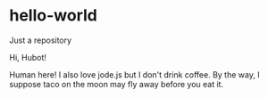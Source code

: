 # hello-world
Just a repository

Hi, Hubot!

Human here! I also love jode.js but I don't drink coffee.
By the way, I suppose taco on the moon may fly away before you eat it.
